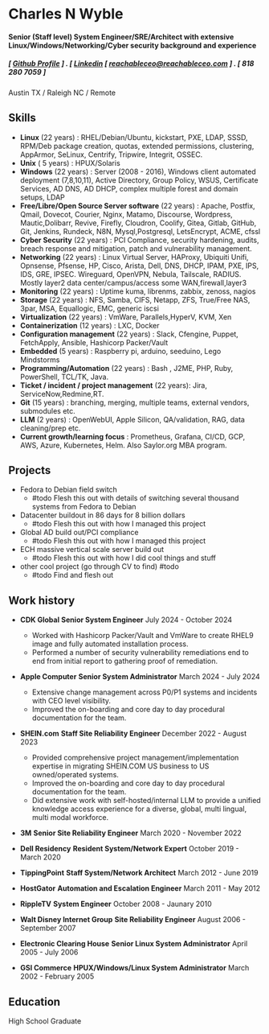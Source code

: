Charles N Wyble
=====

#### Senior (Staff level) System Engineer/SRE/Architect with extensive Linux/Windows/Networking/Cyber security background and experience 
##### [ [Github Profile](https://github.com/reachableceo) ] . [ [Linkedin](www.linkedin.com/in/charles-wyble-412007337) [ reachableceo@reachableceo.com ] . [ 818 280 7059 ]
Austin TX / Raleigh NC / Remote
 

Skills
------

- **Linux** (22 years) : RHEL/Debian/Ubuntu, kickstart, PXE, LDAP, SSSD, RPM/Deb package creation, quotas, extended permissions, clustering, AppArmor, SeLinux, Centrify, Tripwire, Integrit, OSSEC. 
- **Unix** ( 5 years) : HPUX/Solaris
- **Windows** (22 years) : Server (2008 - 2016), Windows client automated deployment (7,8,10,11), Active Directory, Group Policy, WSUS, Certificate Services, AD DNS, AD DHCP, complex multiple forest and domain setups, LDAP
- **Free/Libre/Open Source Server software**  (22 years) : Apache, Postfix, Qmail, Dovecot, Courier, Nginx, Matamo, Discourse, Wordpress, Mautic,Dolibarr, Revive, Firefly, Cloudron, Coolify, Gitea, Gitlab, GitHub, Git, Jenkins, Rundeck, N8N, Mysql,Postgresql,  LetsEncrypt, ACME, cfssl
- **Cyber Security** (22 years) : PCI Compliance, security hardening, audits, breach response and mitigation, patch and vulnerability management. 
- **Networking** (22 years) : Linux Virtual Server, HAProxy, Ubiquiti Unifi, Opnsense, Pfsense, HP, Cisco, Arista, Dell, DNS, DHCP, IPAM, PXE, IPS, IDS, GRE, IPSEC. Wireguard, OpenVPN, Nebula, Tailscale, RADIUS. Mostly layer2 data center/campus/access some WAN,firewall,layer3 
- **Monitoring** (22 years) : Uptime kuma, librenms, zabbix, zenoss, nagios 
- **Storage** (22 years) : NFS, Samba, CIFS, Netapp, ZFS, True/Free NAS, 3par, MSA, Equallogic, EMC, generic iscsi
- **Virtualization**  (22 years) : VmWare, Parallels,HyperV, KVM, Xen
- **Containerization** (12 years) : LXC, Docker 
- **Configuration management** (22 years) : Slack, Cfengine, Puppet, FetchApply, Ansible, Hashicorp Packer/Vault
- **Embedded** (5 years) : Raspberry pi, arduino, seeduino, Lego Mindstorms
- **Programming/Automation** (22 years) : Bash , J2ME, PHP, Ruby, PowerShell, TCL/TK, Java. 
- **Ticket / incident / project management** (22 years): Jira, ServiceNow,Redmine,RT.
- **Git** (15 years) : branching, merging, multiple teams, external vendors, submodules etc. 
- **LLM** (2 years) : OpenWebUI, Apple Silicon, QA/validation, RAG, data cleaning/prep etc.
- **Current growth/learning focus** : Prometheus, Grafana, CI/CD, GCP, AWS, Azure, Kubernetes, Helm. Also Saylor.org MBA program.

 

Projects
--------

- Fedora to Debian field switch
	- #todo Flesh this out with details of switching several thousand systems from Fedora to Debian
- Datacenter buildout in 86 days for 8 billion dollars 
	- #todo Flesh this out with how I managed this project  
- Global AD build out/PCI compliance
	- #todo Flesh this out with how I managed this project 
- ECH massive vertical scale server build out 
	- #todo Flesh this out with how I did cool things and stuff
- other cool project (go through CV to find) #todo
	- #todo Find and flesh out
 

Work history
------------

- **CDK Global**  **Senior System Engineer** July 2024 - October 2024
	
	- Worked with Hashicorp Packer/Vault and VmWare to create RHEL9 image and fully automated installation process.
	- Performed a number of security vulnerability remediations end to end from initial report to gathering proof of remediation. 
	
	
- **Apple Computer**  **Senior System Administrator**  March 2024 - July 2024
	
	- Extensive change management across P0/P1 systems and incidents with CEO level visibility. 
	- Improved the on-boarding and core day to day procedural documentation for the team.

- **SHEIN.com**  **Staff Site Reliability Engineer**  December 2022 - August 2023

	- Provided comprehensive project management/implementation expertise in migrating SHEIN.COM US business to US owned/operated systems. 
	- Improved the on-boarding and core day to day procedural documentation for the team.
	- Did extensive work with self-hosted/internal LLM to provide a unified knowledge access experience for a diverse, global, multi lingual, multi modal workforce. 


- **3M** **Senior Site Reliability Engineer** March 2020 - November 2022
- **Dell Residency** **Resident System/Network Expert** October 2019 - March 2020
- **TippingPoint** **Staff System/Network Architect** March 2012 - June 2019
- **HostGator** **Automation and Escalation Engineer** March 2011 - May 2012
- **RippleTV** **System Engineer** October 2008 - Jaunary 2010
- **Walt Disney Internet Group** **Site Reliability Engineer**  August 2006 - September 2007
- **Electronic Clearing House** **Senior Linux System Administrator** April 2005 - July 2006
- **GSI Commerce** **HPUX/Windows/Linux System Administrator** March 2002 - February 2005
 
Education
---------

High School Graduate 
